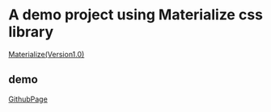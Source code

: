 # A demo project using Materialize css library
[Materialize(Version1.0)](https://materializecss.com/)

## demo
[GithubPage](https://xndong1020.github.io/materialize-css-demo/)